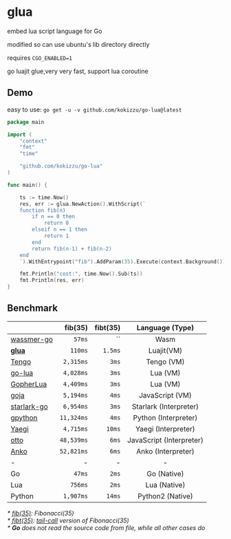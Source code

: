 # glua

embed lua script language for Go

modified so can use ubuntu's lib directory directly

requires `CGO_ENABLED=1`

go luajit glue,very very fast, support lua coroutine

## Demo
easy to use: `go get -u -v github.com/kokizzu/go-lua@latest`

```go
package main

import (
	"context"
	"fmt"
	"time"

	"github.com/kokizzu/go-lua"
)

func main() {

	ts := time.Now()
	res, err := glua.NewAction().WithScript(`
	function fib(n)
		if n == 0 then
			return 0
		elseif n == 1 then
			return 1
		end
		return fib(n-1) + fib(n-2)
	end
	`).WithEntrypoint("fib").AddParam(35).Execute(context.Background())

	fmt.Println("cost:", time.Now().Sub(ts))
	fmt.Println(res, err)
}

```
## Benchmark

| | fib(35) | fibt(35) |  Language (Type)  |
| :--- |    ---: |     ---: |  :---: |
| [wassmer-go](https://github.com/wasmerio/wasmer-go) | `57ms` | `` | Wasm |
| [**glua**](https://github.com/kokizzu/go-lua) | `110ms` | `1.5ms` | Luajit(VM) |
| [Tengo](https://github.com/d5/tengo) | `2,315ms` | `3ms` | Tengo (VM) |
| [go-lua](https://github.com/Shopify/go-lua) | `4,028ms` | `3ms` | Lua (VM) |
| [GopherLua](https://github.com/yuin/gopher-lua) | `4,409ms` | `3ms` | Lua (VM) |
| [goja](https://github.com/dop251/goja) | `5,194ms` | `4ms` | JavaScript (VM) |
| [starlark-go](https://github.com/google/starlark-go) | `6,954ms` | `3ms` | Starlark (Interpreter) |
| [gpython](https://github.com/go-python/gpython) | `11,324ms` | `4ms` | Python (Interpreter) |
| [Yaegi](https://github.com/containous/yaegi) | `4,715ms` | `10ms` | Yaegi (Interpreter) |
| [otto](https://github.com/robertkrimen/otto) | `48,539ms` | `6ms` | JavaScript (Interpreter) |
| [Anko](https://github.com/mattn/anko) | `52,821ms` | `6ms` | Anko (Interpreter) |
| - | - | - | - |
| Go | `47ms` | `2ms` | Go (Native) |
| Lua | `756ms` | `2ms` | Lua (Native) |
| Python | `1,907ms` | `14ms` | Python2 (Native) |

_* [fib(35)](https://github.com/d5/tengobench/blob/master/code/fib.tengo):
Fibonacci(35)_  
_* [fibt(35)](https://github.com/d5/tengobench/blob/master/code/fibtc.tengo):
[tail-call](https://en.wikipedia.org/wiki/Tail_call) version of Fibonacci(35)_  
_* **Go** does not read the source code from file, while all other cases do_  
